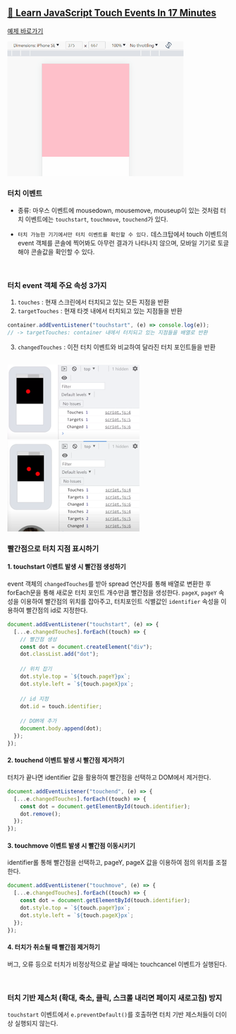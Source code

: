 ## [📙 Learn JavaScript Touch Events In 17 Minutes](https://youtu.be/TaPdgj8mucI)

[예제 바로가기](https://rigood.github.io/TIL-js/touch/touch.html)

<img src="readme/preview.gif" width="400" />

<br>

### 터치 이벤트

- 종류: 마우스 이벤트에 mousedown, mousemove, mouseup이 있는 것처럼 터치 이벤트에는 `touchstart`, `touchmove`, `touchend`가 있다.

- `터치 가능한 기기에서만 터치 이벤트를 확인할 수 있다.` 데스크탑에서 touch 이벤트의 event 객체를 콘솔에 찍어봐도 아무런 결과가 나타나지 않으며, 모바일 기기로 토글해야 콘솔값을 확인할 수 있다.

<br>

### 터치 event 객체 주요 속성 3가지

1. `touches` : 현재 스크린에서 터치되고 있는 모든 지점을 반환
2. `targetTouches` : 현재 타겟 내에서 터치되고 있는 지점들을 반환

```js
container.addEventListener("touchstart", (e) => console.log(e));
// -> targetTouches: container 내에서 터치되고 있는 지점들을 배열로 반환
```

3. `changedTouches` : 이전 터치 이벤트와 비교하여 달라진 터치 포인트들을 반환

<br>

<img src="readme/one-finger.png" width="300"/>
<br>
<img src="readme/two-fingers.png" width="300"/>

<br>

### 빨간점으로 터치 지점 표시하기

#### 1. touchstart 이벤트 발생 시 빨간점 생성하기

event 객체의 `changedTouches`를 받아 spread 연산자를 통해 배열로 변환한 후 forEach문을 통해 새로운 터치 포인트 개수만큼 빨간점을 생성한다. `pageX`, `pageY` 속성을 이용하여 빨간점의 위치를 잡아주고, 터치포인트 식별값인 `identifier` 속성을 이용하여 빨간점의 id로 지정한다.

```js
document.addEventListener("touchstart", (e) => {
  [...e.changedTouches].forEach((touch) => {
    // 빨간점 생성
    const dot = document.createElement("div");
    dot.classList.add("dot");

    // 위치 잡기
    dot.style.top = `${touch.pageY}px`;
    dot.style.left = `${touch.pageX}px`;

    // id 지정
    dot.id = touch.identifier;

    // DOM에 추가
    document.body.append(dot);
  });
});
```

#### 2. touchend 이벤트 발생 시 빨간점 제거하기

터치가 끝나면 identifier 값을 활용하여 빨간점을 선택하고 DOM에서 제거한다.

```js
document.addEventListener("touchend", (e) => {
  [...e.changedTouches].forEach((touch) => {
    const dot = document.getElementById(touch.identifier);
    dot.remove();
  });
});
```

#### 3. touchmove 이벤트 발생 시 빨간점 이동시키기

identifier롤 통해 빨간점을 선택하고, pageY, pageX 값을 이용하여 점의 위치를 조절한다.

```js
document.addEventListener("touchmove", (e) => {
  [...e.changedTouches].forEach((touch) => {
    const dot = document.getElementById(touch.identifier);
    dot.style.top = `${touch.pageY}px`;
    dot.style.left = `${touch.pageX}px`;
  });
});
```

#### 4. 터치가 취소될 때 빨간점 제거하기

버그, 오류 등으로 터치가 비정상적으로 끝날 때에는 touchcancel 이벤트가 실행된다.

<br>

### 터치 기반 제스처 (확대, 축소, 클릭, 스크롤 내리면 페이지 새로고침) 방지

`touchstart` 이벤트에서 `e.preventDefault()`를 호출하면 터치 기반 제스처들이 더이상 실행되지 않는다.
